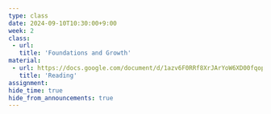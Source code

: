 ```yaml
---
type: class
date: 2024-09-10T10:30:00+9:00
week: 2
class:
 - url: 
   title: 'Foundations and Growth'
material:
 - url: https://docs.google.com/document/d/1azv6F0RRf8XrJArYoW6XD00fqopZOC-qi6oKYiLumq8/edit#heading=h.p146idjathd7
   title: 'Reading'
assignment:
hide_time: true
hide_from_announcements: true
---
```


